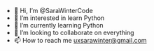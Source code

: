 - 👋 Hi, I’m @SaraWinterCode
- 👀 I’m interested in learn Python
- 🌱 I’m currently learning Python
- 💞️ I’m looking to collaborate on everything
- 📫 How to reach me uxsarawinter@gmail.com

<!---
SaraWinterCode/SaraWinterCode is a ✨ special ✨ repository because its `README.md` (this file) appears on your GitHub profile.
You can click the Preview link to take a look at your changes.
--->

